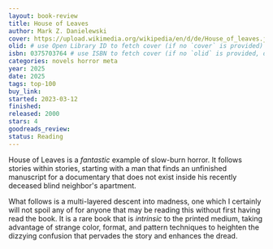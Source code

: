 ```yaml
---
layout: book-review
title: House of Leaves
author: Mark Z. Danielewski
cover: https://upload.wikimedia.org/wikipedia/en/d/de/House_of_leaves.jpg
olid: # use Open Library ID to fetch cover (if no `cover` is provided)
isbn: 0375703764 # use ISBN to fetch cover (if no `olid` is provided, dashes are optional)
categories: novels horror meta
year: 2025
date: 2025
tags: top-100
buy_link:
started: 2023-03-12
finished: 
released: 2000
stars: 4
goodreads_review:
status: Reading
---
```


House of Leaves is a _fantastic_ example of slow-burn horror. It follows stories within stories, starting with a man that finds an unfinished manuscript for a documentary that does not exist inside his recently deceased blind neighbor's apartment.

What follows is a multi-layered descent into madness, one which I certainly will not spoil any of for anyone that may be reading this without first having read the book. It is a rare book that is _intrinsic_ to the printed medium, taking advantage of strange color, format, and pattern techniques to heighten the dizzying confusion that pervades the story and enhances the dread.